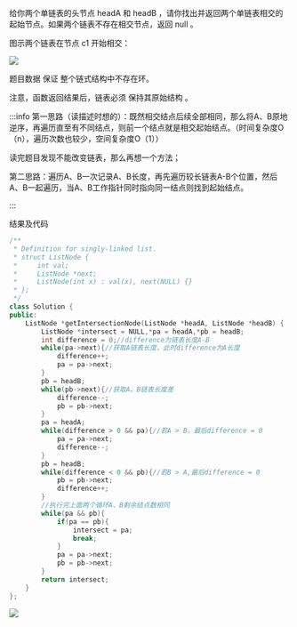 给你两个单链表的头节点 headA 和 headB ，请你找出并返回两个单链表相交的起始节点。如果两个链表不存在相交节点，返回 null 。



图示两个链表在节点 c1 开始相交：



![](https://cdn.nlark.com/yuque/0/2024/png/25562551/1727790386467-59468d84-640c-4968-bc72-3a1e841b1ad5.png)



题目数据 保证 整个链式结构中不存在环。



注意，函数返回结果后，链表必须 保持其原始结构 。



:::info
第一思路（读描述时想的）：既然相交结点后续全部相同，那么将A、B原地逆序，再遍历直至有不同结点，则前一个结点就是相交起始结点。（时间复杂度O（n），遍历次数也较少，空间复杂度O（1））

读完题目发现不能改变链表，那么再想一个方法；



第二思路：遍历A、B一次记录A、B长度，再先遍历较长链表A-B个位置，然后A、B一起遍历，当A、B工作指针同时指向同一结点则找到起始结点。

:::

结果及代码

```cpp
/**
 * Definition for singly-linked list.
 * struct ListNode {
 *     int val;
 *     ListNode *next;
 *     ListNode(int x) : val(x), next(NULL) {}
 * };
 */
class Solution {
public:
    ListNode *getIntersectionNode(ListNode *headA, ListNode *headB) {
        ListNode *intersect = NULL,*pa = headA,*pb = headB;
        int difference = 0;//difference为链表长度A-B
        while(pa->next){//获取A链表长度，此时difference为A长度
            difference++;
            pa = pa->next;
        }
        pb = headB;
        while(pb->next){//获取A、B链表长度差
            difference--;
            pb = pb->next;
        }
        pa = headA;
        while(difference > 0 && pa){//若A > B，最后difference = 0
            pa = pa->next;
            difference--;
        }
        pb = headB;
        while(difference < 0 && pb){//若B > A,最后difference = 0
            pb = pb->next;
            difference++;
        }
        //执行完上面两个循环A、B剩余结点数相同
        while(pa && pb){
            if(pa == pb){
                intersect = pa;
                break;
            }
            pa = pa->next;
            pb = pb->next;
        }
        return intersect;
    }
};
```

![](https://cdn.nlark.com/yuque/0/2024/png/25562551/1727791804918-0384d758-ef42-403b-ad62-1d21f789454a.png)

